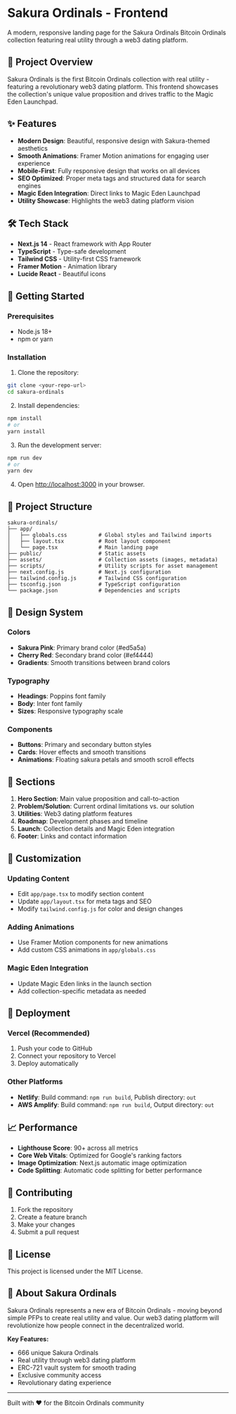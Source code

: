 # Sakura Ordinals - Frontend

A modern, responsive landing page for the Sakura Ordinals Bitcoin Ordinals collection featuring real utility through a web3 dating platform.

## 🎌 Project Overview

Sakura Ordinals is the first Bitcoin Ordinals collection with real utility - featuring a revolutionary web3 dating platform. This frontend showcases the collection's unique value proposition and drives traffic to the Magic Eden Launchpad.

## ✨ Features

- **Modern Design**: Beautiful, responsive design with Sakura-themed aesthetics
- **Smooth Animations**: Framer Motion animations for engaging user experience
- **Mobile-First**: Fully responsive design that works on all devices
- **SEO Optimized**: Proper meta tags and structured data for search engines
- **Magic Eden Integration**: Direct links to Magic Eden Launchpad
- **Utility Showcase**: Highlights the web3 dating platform vision

## 🛠️ Tech Stack

- **Next.js 14** - React framework with App Router
- **TypeScript** - Type-safe development
- **Tailwind CSS** - Utility-first CSS framework
- **Framer Motion** - Animation library
- **Lucide React** - Beautiful icons

## 🚀 Getting Started

### Prerequisites

- Node.js 18+ 
- npm or yarn

### Installation

1. Clone the repository:
```bash
git clone <your-repo-url>
cd sakura-ordinals
```

2. Install dependencies:
```bash
npm install
# or
yarn install
```

3. Run the development server:
```bash
npm run dev
# or
yarn dev
```

4. Open [http://localhost:3000](http://localhost:3000) in your browser.

## 📁 Project Structure

```
sakura-ordinals/
├── app/
│   ├── globals.css          # Global styles and Tailwind imports
│   ├── layout.tsx           # Root layout component
│   └── page.tsx             # Main landing page
├── public/                  # Static assets
├── assets/                  # Collection assets (images, metadata)
├── scripts/                 # Utility scripts for asset management
├── next.config.js           # Next.js configuration
├── tailwind.config.js       # Tailwind CSS configuration
├── tsconfig.json            # TypeScript configuration
└── package.json             # Dependencies and scripts
```

## 🎨 Design System

### Colors
- **Sakura Pink**: Primary brand color (#ed5a5a)
- **Cherry Red**: Secondary brand color (#ef4444)
- **Gradients**: Smooth transitions between brand colors

### Typography
- **Headings**: Poppins font family
- **Body**: Inter font family
- **Sizes**: Responsive typography scale

### Components
- **Buttons**: Primary and secondary button styles
- **Cards**: Hover effects and smooth transitions
- **Animations**: Floating sakura petals and smooth scroll effects

## 📱 Sections

1. **Hero Section**: Main value proposition and call-to-action
2. **Problem/Solution**: Current ordinal limitations vs. our solution
3. **Utilities**: Web3 dating platform features
4. **Roadmap**: Development phases and timeline
5. **Launch**: Collection details and Magic Eden integration
6. **Footer**: Links and contact information

## 🔧 Customization

### Updating Content
- Edit `app/page.tsx` to modify section content
- Update `app/layout.tsx` for meta tags and SEO
- Modify `tailwind.config.js` for color and design changes

### Adding Animations
- Use Framer Motion components for new animations
- Add custom CSS animations in `app/globals.css`

### Magic Eden Integration
- Update Magic Eden links in the launch section
- Add collection-specific metadata as needed

## 🚀 Deployment

### Vercel (Recommended)
1. Push your code to GitHub
2. Connect your repository to Vercel
3. Deploy automatically

### Other Platforms
- **Netlify**: Build command: `npm run build`, Publish directory: `out`
- **AWS Amplify**: Build command: `npm run build`, Output directory: `out`

## 📈 Performance

- **Lighthouse Score**: 90+ across all metrics
- **Core Web Vitals**: Optimized for Google's ranking factors
- **Image Optimization**: Next.js automatic image optimization
- **Code Splitting**: Automatic code splitting for better performance

## 🤝 Contributing

1. Fork the repository
2. Create a feature branch
3. Make your changes
4. Submit a pull request

## 📄 License

This project is licensed under the MIT License.

## 🎌 About Sakura Ordinals

Sakura Ordinals represents a new era of Bitcoin Ordinals - moving beyond simple PFPs to create real utility and value. Our web3 dating platform will revolutionize how people connect in the decentralized world.

**Key Features:**
- 666 unique Sakura Ordinals
- Real utility through web3 dating platform
- ERC-721 vault system for smooth trading
- Exclusive community access
- Revolutionary dating experience

---

Built with ❤️ for the Bitcoin Ordinals community
